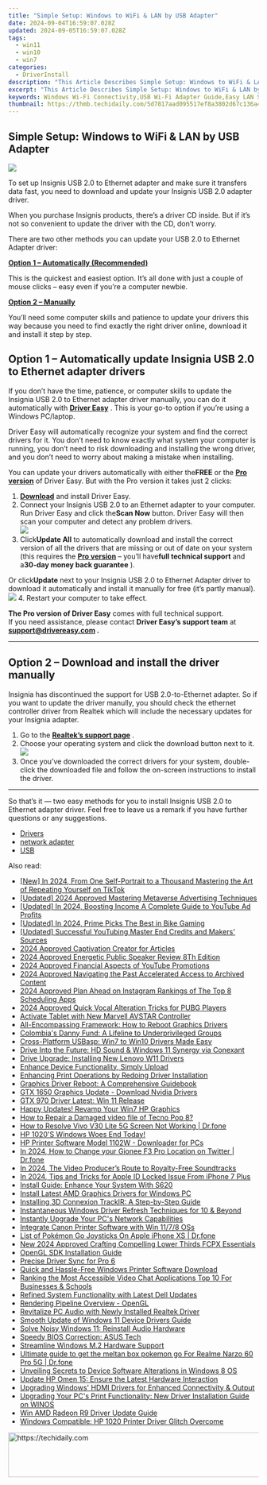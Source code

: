 ```yaml
---
title: "Simple Setup: Windows to WiFi & LAN by USB Adapter"
date: 2024-09-04T16:59:07.028Z
updated: 2024-09-05T16:59:07.028Z
tags:
  - win11
  - win10
  - win7
categories:
  - DriverInstall
description: "This Article Describes Simple Setup: Windows to WiFi & LAN by USB Adapter"
excerpt: "This Article Describes Simple Setup: Windows to WiFi & LAN by USB Adapter"
keywords: Windows Wi-Fi Connectivity,USB Wi-Fi Adapter Guide,Easy LAN Setup via USB,USB to Wi-Fi Adapter Compatibility,Wireless Networking with USB Dongles,USB Wi-Fi Adapter Installation Tips,Low-Effort Network Connectivity USB Devices
thumbnail: https://thmb.techidaily.com/5d7817aad095517ef8a3802d67c136a4ed2562ac9acdb56f193b79911b70ed6c.png
---
```


## Simple Setup: Windows to WiFi & LAN by USB Adapter

![](https://images.drivereasy.com/wp-content/uploads/2020/12/6233049_sd.jpg)

 To set up Insignis USB 2.0 to Ethernet adapter and make sure it transfers data fast, you need to download and update your Insignis USB 2.0 adapter driver.

 When you purchase Insignis products, there’s a driver CD inside. But if it’s not so convenient to update the driver with the CD, don’t worry.

 There are two other methods you can update your USB 2.0 to Ethernet Adapter driver:

[**Option 1 – Automatically (Recommended)**](#method1)

 This is the quickest and easiest option. It’s all done with just a couple of mouse clicks – easy even if you’re a computer newbie.

[**Option 2 – Manually**](#method2)

 You’ll need some computer skills and patience to update your drivers this way because you need to find exactly the right driver online, download it and install it step by step.

## Option 1 – Automatically update Insignia USB 2.0 to Ethernet adapter drivers

 If you don’t have the time, patience, or computer skills to update the Insignia USB 2.0 to Ethernet adapter driver manually, you can do it automatically with **[Driver Easy](https://tools.techidaily.com/drivereasy/download/)**  . This is your go-to option if you’re using a Windows PC/laptop.

 Driver Easy will automatically recognize your system and find the correct drivers for it. You don’t need to know exactly what system your computer is running, you don’t need to risk downloading and installing the wrong driver, and you don’t need to worry about making a mistake when installing.

 You can update your drivers automatically with either the**FREE** or the **[Pro version](https://tools.techidaily.com/drivereasy/download/)**  of Driver Easy. But with the Pro version it takes just 2 clicks:

1. **[Download](https://tools.techidaily.com/drivereasy/download/)**  and install Driver Easy.
2. Connect your Insignis USB 2.0 to an Ethernet adapter to your computer. Run Driver Easy and click the**Scan Now** button. Driver Easy will then scan your computer and detect any problem drivers.  
![](https://images.drivereasy.com/wp-content/uploads/2020/12/Scan-now.jpg)
3. Click**Update All** to automatically download and install the correct version of all the drivers that are missing or out of date on your system (this requires the **[Pro version](https://tools.techidaily.com/drivereasy/download/)**  – you’ll have**full technical support** and a**30-day money back guarantee** ).  

 Or click**Update** next to your Insignia USB 2.0 to Ethernet Adapter driver to download it automatically and install it manually for free (it’s partly manual).  
![](https://images.drivereasy.com/wp-content/uploads/2020/12/update-driver-1.jpg)
4. Restart your computer to take effect.

**The Pro version of Driver Easy** comes with full technical support.  
 If you need assistance, please contact **Driver Easy’s support team** at **[support@drivereasy.com](mailto:support@drivereasy.com) .**

---

## Option 2 – Download and install the driver manually

 Insignia has discontinued the support for USB 2.0-to-Ethernet adapter. So if you want to update the driver manully, you should check the ethernet controller driver from Realtek which will include the necessary updates for your Insignia adapter.

1. Go to the [**Realtek’s support page**](https://www.realtek.com/en/component/zoo/category/network-interface-controllers-10-100-1000m-gigabit-ethernet-usb-3-0-software) .
2. Choose your operating system and click the download button next to it.  
![](https://images.drivereasy.com/wp-content/uploads/2020/12/realtek-driver-download.jpg)
3. Once you’ve downloaded the correct drivers for your system, double-click the downloaded file and follow the on-screen instructions to install the driver.

---

 So that’s it — two easy methods for you to install Insignis USB 2.0 to Ethernet adapter driver. Feel free to leave us a remark if you have further questions or any suggestions.

* [Drivers](https://tools.techidaily.com/drivereasy/download/)
* [network adapter](https://tools.techidaily.com/drivereasy/download/)
* [USB](https://store.drivereasy.com/order/cart.php?PRODS=4731822&QTY=1&AFFILIATE=108875)

<ins class="adsbygoogle"
     style="display:block"
     data-ad-format="autorelaxed"
     data-ad-client="ca-pub-7571918770474297"
     data-ad-slot="1223367746"></ins>



<ins class="adsbygoogle"
     style="display:block"
     data-ad-client="ca-pub-7571918770474297"
     data-ad-slot="8358498916"
     data-ad-format="auto"
     data-full-width-responsive="true"></ins>

<span class="atpl-alsoreadstyle">Also read:</span>
<div><ul>
<li><a href="https://tiktok-clips.techidaily.com/new-in-2024-from-one-self-portrait-to-a-thousand-mastering-the-art-of-repeating-yourself-on-tiktok/"><u>[New] In 2024, From One Self-Portrait to a Thousand  Mastering the Art of Repeating Yourself on TikTok</u></a></li>
<li><a href="https://article-helps.techidaily.com/updated-2024-approved-mastering-metaverse-advertising-techniques/"><u>[Updated] 2024 Approved  Mastering Metaverse Advertising Techniques</u></a></li>
<li><a href="https://facebook-record-videos.techidaily.com/updated-in-2024-boosting-income-a-complete-guide-to-youtube-ad-profits/"><u>[Updated] In 2024, Boosting Income  A Complete Guide to YouTube Ad Profits</u></a></li>
<li><a href="https://video-capture.techidaily.com/updated-in-2024-prime-picks-the-best-in-bike-gaming/"><u>[Updated] In 2024, Prime Picks  The Best in Bike Gaming</u></a></li>
<li><a href="https://facebook-video-share.techidaily.com/updated-successful-youtubing-master-end-credits-and-makers-sources/"><u>[Updated] Successful YouTubing  Master End Credits and Makers' Sources</u></a></li>
<li><a href="https://fox-direct.techidaily.com/2024-approved-captivation-creator-for-articles/"><u>2024 Approved  Captivation Creator for Articles</u></a></li>
<li><a href="https://screen-activity-recording.techidaily.com/2024-approved-energetic-public-speaker-review-8th-edition/"><u>2024 Approved  Energetic Public Speaker Review 8Th Edition</u></a></li>
<li><a href="https://article-tips.techidaily.com/2024-approved-financial-aspects-of-youtube-promotions/"><u>2024 Approved  Financial Aspects of YouTube Promotions</u></a></li>
<li><a href="https://extra-support.techidaily.com/2024-approved-navigating-the-past-accelerated-access-to-archived-content/"><u>2024 Approved  Navigating the Past  Accelerated Access to Archived Content</u></a></li>
<li><a href="https://instagram-video-recordings.techidaily.com/2024-approved-plan-ahead-on-instagram-rankings-of-the-top-8-scheduling-apps/"><u>2024 Approved  Plan Ahead on Instagram  Rankings of The Top 8 Scheduling Apps</u></a></li>
<li><a href="https://fox-blue.techidaily.com/2024-approved-quick-vocal-alteration-tricks-for-pubg-players/"><u>2024 Approved  Quick Vocal Alteration Tricks for PUBG Players</u></a></li>
<li><a href="https://driver-install.techidaily.com/activate-tablet-with-new-marvell-avstar-controller/"><u>Activate Tablet with New Marvell AVSTAR Controller</u></a></li>
<li><a href="https://driver-install.techidaily.com/all-encompassing-framework-how-to-reboot-graphics-drivers/"><u>All-Encompassing Framework: How to Reboot Graphics Drivers</u></a></li>
<li><a href="https://mondly-stories.techidaily.com/colombias-danny-fund-a-lifeline-to-underprivileged-groups/"><u>Colombia's Danny Fund: A Lifeline to Underprivileged Groups</u></a></li>
<li><a href="https://driver-install.techidaily.com/cross-platform-usbasp-win7-to-win10-drivers-made-easy/"><u>Cross-Platform USBasp: Win7 to Win10 Drivers Made Easy</u></a></li>
<li><a href="https://driver-install.techidaily.com/drive-into-the-future-hd-sound-and-windows-11-synergy-via-conexant/"><u>Drive Into the Future: HD Sound & Windows 11 Synergy via Conexant</u></a></li>
<li><a href="https://driver-install.techidaily.com/drive-upgrade-installing-new-lenovo-w11-drivers/"><u>Drive Upgrade: Installing New Lenovo W11 Drivers</u></a></li>
<li><a href="https://driver-install.techidaily.com/enhance-device-functionality-simply-upload/"><u>Enhance Device Functionality, Simply Upload</u></a></li>
<li><a href="https://driver-install.techidaily.com/enhancing-print-operations-by-redoing-driver-installation/"><u>Enhancing Print Operations by Redoing Driver Installation</u></a></li>
<li><a href="https://driver-install.techidaily.com/graphics-driver-reboot-a-comprehensive-guidebook/"><u>Graphics Driver Reboot: A Comprehensive Guidebook</u></a></li>
<li><a href="https://driver-install.techidaily.com/gtx-1650-graphics-update-download-nvidia-drivers/"><u>GTX 1650 Graphics Update - Download Nvidia Drivers</u></a></li>
<li><a href="https://driver-install.techidaily.com/gtx-970-driver-latest-win-11-release/"><u>GTX 970 Driver Latest: Win 11 Release</u></a></li>
<li><a href="https://driver-install.techidaily.com/happy-updates-revamp-your-win7-hp-graphics/"><u>Happy Updates! Revamp Your Win7 HP Graphics</u></a></li>
<li><a href="https://blog-min.techidaily.com/how-to-repair-a-damaged-video-file-of-tecno-pop-8-by-stellar-video-repair-mobile-video-repair/"><u>How to Repair a Damaged video file of Tecno Pop 8?</u></a></li>
<li><a href="https://howto.techidaily.com/how-to-resolve-vivo-v30-lite-5g-screen-not-working-drfone-by-drfone-fix-android-problems-fix-android-problems/"><u>How to Resolve Vivo V30 Lite 5G Screen Not Working | Dr.fone</u></a></li>
<li><a href="https://driver-install.techidaily.com/1720063184198-hp-1020s-windows-woes-end-today/"><u>HP 1020'S Windows Woes End Today!</u></a></li>
<li><a href="https://driver-install.techidaily.com/hp-printer-software-model-1102w-downloader-for-pcs/"><u>HP Printer Software Model 1102W - Downloader for PCs</u></a></li>
<li><a href="https://location-social.techidaily.com/in-2024-how-to-change-your-gionee-f3-pro-location-on-twitter-drfone-by-drfone-virtual-android/"><u>In 2024, How to Change your Gionee F3 Pro Location on Twitter | Dr.fone</u></a></li>
<li><a href="https://youtube-help.techidaily.com/in-2024-the-video-producers-route-to-royalty-free-soundtracks/"><u>In 2024, The Video Producer’s Route to Royalty-Free Soundtracks</u></a></li>
<li><a href="https://apple-account.techidaily.com/in-2024-tips-and-tricks-for-apple-id-locked-issue-from-iphone-7-plus-by-drfone-ios/"><u>In 2024, Tips and Tricks for Apple ID Locked Issue From iPhone 7 Plus</u></a></li>
<li><a href="https://driver-install.techidaily.com/install-guide-enhance-your-system-with-s620/"><u>Install Guide: Enhance Your System With S620</u></a></li>
<li><a href="https://driver-install.techidaily.com/install-latest-amd-graphics-drivers-for-windows-pc/"><u>Install Latest AMD Graphics Drivers for Windows PC</u></a></li>
<li><a href="https://driver-install.techidaily.com/installing-3d-connexion-trackir-a-step-by-step-guide/"><u>Installing 3D Connexion TrackIR: A Step-by-Step Guide</u></a></li>
<li><a href="https://driver-install.techidaily.com/instantaneous-windows-driver-refresh-techniques-for-10-and-beyond/"><u>Instantaneous Windows Driver Refresh Techniques for 10 & Beyond</u></a></li>
<li><a href="https://driver-install.techidaily.com/instantly-upgrade-your-pcs-network-capabilities/"><u>Instantly Upgrade Your PC's Network Capabilities</u></a></li>
<li><a href="https://driver-install.techidaily.com/integrate-canon-printer-software-with-win-1178-oss/"><u>Integrate Canon Printer Software with Win 11/7/8 OSs</u></a></li>
<li><a href="https://ios-pokemon-go.techidaily.com/list-of-pokemon-go-joysticks-on-apple-iphone-xs-drfone-by-drfone-virtual-ios/"><u>List of Pokémon Go Joysticks On Apple iPhone XS | Dr.fone</u></a></li>
<li><a href="https://smart-video-editing.techidaily.com/new-2024-approved-crafting-compelling-lower-thirds-fcpx-essentials/"><u>New 2024 Approved Crafting Compelling Lower Thirds FCPX Essentials</u></a></li>
<li><a href="https://driver-install.techidaily.com/opengl-sdk-installation-guide/"><u>OpenGL SDK Installation Guide</u></a></li>
<li><a href="https://driver-install.techidaily.com/precise-driver-sync-for-pro-6/"><u>Precise Driver Sync for Pro 6</u></a></li>
<li><a href="https://driver-install.techidaily.com/quick-and-hassle-free-windows-printer-software-download/"><u>Quick and Hassle-Free Windows Printer Software Download</u></a></li>
<li><a href="https://screen-recording.techidaily.com/ranking-the-most-accessible-video-chat-applications-top-10-for-businesses-and-schools/"><u>Ranking the Most Accessible Video Chat Applications  Top 10 For Businesses & Schools</u></a></li>
<li><a href="https://driver-install.techidaily.com/refined-system-functionality-with-latest-dell-updates/"><u>Refined System Functionality with Latest Dell Updates</u></a></li>
<li><a href="https://driver-install.techidaily.com/rendering-pipeline-overview-opengl/"><u>Rendering Pipeline Overview - OpenGL</u></a></li>
<li><a href="https://driver-install.techidaily.com/revitalize-pc-audio-with-newly-installed-realtek-driver/"><u>Revitalize PC Audio with Newly Installed Realtek Driver</u></a></li>
<li><a href="https://driver-install.techidaily.com/smooth-update-of-windows-11-device-drivers-guide/"><u>Smooth Update of Windows 11 Device Drivers Guide</u></a></li>
<li><a href="https://driver-install.techidaily.com/solve-noisy-windows-11-reinstall-audio-hardware/"><u>Solve Noisy Windows 11: Reinstall Audio Hardware</u></a></li>
<li><a href="https://driver-install.techidaily.com/speedy-bios-correction-asus-tech/"><u>Speedy BIOS Correction: ASUS Tech</u></a></li>
<li><a href="https://driver-install.techidaily.com/streamline-windows-m2-hardware-support/"><u>Streamline Windows M.2 Hardware Support</u></a></li>
<li><a href="https://pokemon-go-android.techidaily.com/ultimate-guide-to-get-the-meltan-box-pokemon-go-for-realme-narzo-60-pro-5g-drfone-by-drfone-virtual-android/"><u>Ultimate guide to get the meltan box pokemon go For Realme Narzo 60 Pro 5G | Dr.fone</u></a></li>
<li><a href="https://driver-install.techidaily.com/unveiling-secrets-to-device-software-alterations-in-windows-8-os/"><u>Unveiling Secrets to Device Software Alterations in Windows 8 OS</u></a></li>
<li><a href="https://driver-install.techidaily.com/update-hp-omen-15-ensure-the-latest-hardware-interaction/"><u>Update HP Omen 15: Ensure the Latest Hardware Interaction</u></a></li>
<li><a href="https://driver-install.techidaily.com/upgrading-windows-hdmi-drivers-for-enhanced-connectivity-and-output/"><u>Upgrading Windows' HDMI Drivers for Enhanced Connectivity & Output</u></a></li>
<li><a href="https://driver-install.techidaily.com/upgrading-your-pcs-print-functionality-new-driver-installation-guide-on-winos/"><u>Upgrading Your PC's Print Functionality: New Driver Installation Guide on WINOS</u></a></li>
<li><a href="https://driver-install.techidaily.com/win-amd-radeon-r9-driver-update-guide/"><u>Win AMD Radeon R9 Driver Update Guide</u></a></li>
<li><a href="https://driver-install.techidaily.com/windows-compatible-hp-1020-printer-driver-glitch-overcome/"><u>Windows Compatible: HP 1020 Printer Driver Glitch Overcome</u></a></li>
</ul></div>

<!-- affiliate ads begin -->
<a href="https://appsumo.8odi.net/c/5597632/2094480/7443" target="_top" id="2094480">
  <img src="//a.impactradius-go.com/display-ad/7443-2094480" border="0" alt="https://techidaily.com" width="728" height="90"/>
</a>
<img height="0" width="0" src="https://appsumo.8odi.net/i/5597632/2094480/7443" style="position:absolute;visibility:hidden;" border="0" />
<!-- affiliate ads end -->